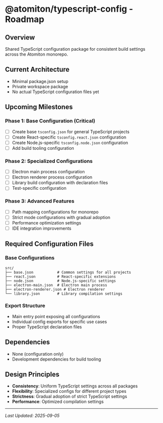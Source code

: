 # @atomiton/typescript-config - Roadmap

## Overview

Shared TypeScript configuration package for consistent build settings across the Atomiton monorepo.

## Current Architecture

- Minimal package.json setup
- Private workspace package
- No actual TypeScript configuration files yet

## Upcoming Milestones

### Phase 1: Base Configuration (Critical)

- [ ] Create base `tsconfig.json` for general TypeScript projects
- [ ] Create React-specific `tsconfig.react.json` configuration
- [ ] Create Node.js-specific `tsconfig.node.json` configuration
- [ ] Add build tooling configuration

### Phase 2: Specialized Configurations

- [ ] Electron main process configuration
- [ ] Electron renderer process configuration
- [ ] Library build configuration with declaration files
- [ ] Test-specific configuration

### Phase 3: Advanced Features

- [ ] Path mapping configurations for monorepo
- [ ] Strict mode configurations with gradual adoption
- [ ] Performance optimization settings
- [ ] IDE integration improvements

## Required Configuration Files

### Base Configurations

```
src/
├── base.json           # Common settings for all projects
├── react.json          # React-specific extensions
├── node.json           # Node.js-specific settings
├── electron-main.json  # Electron main process
├── electron-renderer.json # Electron renderer
└── library.json        # Library compilation settings
```

### Export Structure

- Main entry point exposing all configurations
- Individual config exports for specific use cases
- Proper TypeScript declaration files

## Dependencies

- None (configuration only)
- Development dependencies for build tooling

## Design Principles

- **Consistency**: Uniform TypeScript settings across all packages
- **Flexibility**: Specialized configs for different project types
- **Strictness**: Gradual adoption of strict TypeScript settings
- **Performance**: Optimized compilation settings

---

_Last Updated: 2025-09-05_

